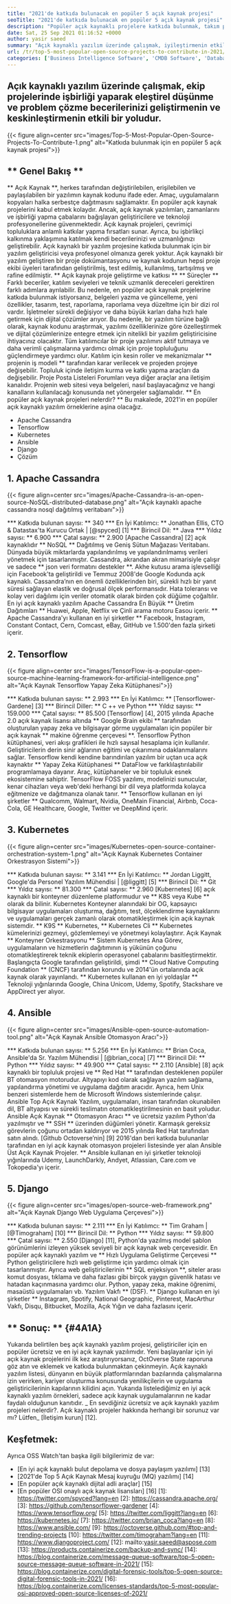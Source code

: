 ```yaml
---
title: "2021'de katkıda bulunacak en popüler 5 açık kaynak projesi" 
seoTitle: "2021'de katkıda bulunacak en popüler 5 açık kaynak projesi" 
description: "Popüler açık kaynaklı projelere katkıda bulunmak, takım projelerinde işbirliği yaparak problem çözme becerilerinizi geliştirmenin etkili bir yoludur." 
date: Sat, 25 Sep 2021 01:16:52 +0000
author: yasir saeed
summary: "Açık kaynaklı yazılım üzerinde çalışmak, iyileştirmenin etkili bir yoludur & amp; Takım projelerinde işbirliği yaparak eleştirel düşünme ve problem çözme becerilerinizi keskinleştirin." 
url: /tr/top-5-most-popular-open-source-projects-to-contribute-in-2021/
categories: ['Business Intelligence Software', 'CMDB Software', 'Database Management Software', 'Deployment Tools', 'Learning Management System', 'Rapid Application Development', 'Software Development']
---
```


## Açık kaynaklı yazılım üzerinde çalışmak, ekip projelerinde işbirliği yaparak eleştirel düşünme ve problem çözme becerilerinizi geliştirmenin ve keskinleştirmenin etkili bir yoludur.

{{< figure align=center src="images/Top-5-Most-Popular-Open-Source-Projects-To-Contribute-1.png" alt="Katkıda bulunmak için en popüler 5 açık kaynak projesi">}}


## ** Genel Bakış **
** Açık Kaynak **, herkes tarafından değiştirilebilen, erişilebilen ve paylaşılabilen bir yazılımın kaynak kodunu ifade eder. Amaç, uygulamaların kopyaları halka serbestçe dağıtmasını sağlamaktır. En popüler açık kaynak projelerini kabul etmek kolaydır. Ancak, açık kaynak yazılımları, zamanlarını ve işbirliği yapma çabalarını bağışlayan geliştiricilere ve teknoloji profesyonellerine güvenmektedir. Açık kaynak projeleri, çevrimiçi topluluklara anlamlı katkılar yapma fırsatları sunar. Ayrıca, bu işbirlikçi kalkınma yaklaşımına katılmak kendi becerilerinizi ve uzmanlığınızı geliştirebilir.
Açık kaynaklı bir yazılım projesine katkıda bulunmak için bir yazılım geliştiricisi veya profesyonel olmanıza gerek yoktur. Açık kaynaklı bir yazılım geliştiren bir proje dokümantasyonu ve kaynak kodunun hepsi proje ekibi üyeleri tarafından geliştirilmiş, test edilmiş, kullanılmış, tartışılmış ve rafine edilmiştir. ** Açık kaynak proje geliştirme ve katkısı ** ** Süreçler ** Farklı beceriler, katılım seviyeleri ve teknik uzmanlık dereceleri gerektiren farklı adımlara ayrılabilir. Bu nedenle, en popüler açık kaynak projelerine katkıda bulunmak istiyorsanız, belgeleri yazma ve güncelleme, yeni özellikler, tasarım, test, raporlama, raporlama veya düzeltme için bir dizi rol vardır.
İşletmeler sürekli değişiyor ve daha büyük karları daha hızlı hale getirmek için dijital çözümler arıyor. Bu nedenle, bir yazılım türüne bağlı olarak, kaynak kodunu araştırmak, yazılımı özelliklerinize göre özelleştirmek ve dijital çözümlerinize entegre etmek için nitelikli bir yazılım geliştiricisine ihtiyacınız olacaktır. Tüm katılımcılar bir proje yazılımını aktif tutmaya ve daha verimli çalışmalarına yardımcı olmak için proje topluluğunu güçlendirmeye yardımcı olur. Katılım için kesin roller ve mekanizmalar ** projenin iş modeli ** tarafından karar verilecek ve projeden projeye değişebilir. Topluluk içinde iletişim kurma ve katkı yapma araçları da değişebilir. Proje Posta Listeleri Forumları veya diğer araçlar ana iletişim kanalıdır. Projenin web sitesi veya belgeleri, nasıl başlayacağınız ve hangi kanalların kullanılacağı konusunda net yönergeler sağlamalıdır.
** En popüler açık kaynak projeleri nelerdir? ** Bu makalede, 2021'in en popüler açık kaynaklı yazılım örneklerine aşina olacağız.
  * Apache Cassandra
  * Tensorflow
  * Kubernetes
  * Ansible
  * Django
  * Çözüm

## 1. Apache Cassandra

{{< figure align=center src="images/Apache-Cassandra-is-an-open-source-NoSQL-distributed-database.png" alt="Açık kaynaklı apache cassandra nosql dağıtılmış veritabanı">}}

  *** Katkıda bulunan sayısı: ** 340
  *** En İyi Katılımcı: ** Jonathan Ellis, CTO & Datastax'ta Kurucu Ortak | [@spyced] [1]
  *** Birincil Dil: ** Java
  *** Yıldız sayısı: ** 6.900
  *** Çatal sayısı: ** 2.900
[Apache Cassandra] [2] açık kaynaklıdır ** NoSQL ** Dağıtılmış ve Geniş Sütun Mağazası Veritabanı. Dünyada büyük miktarlarda yapılandırılmış ve yapılandırılmamış verileri yönetmek için tasarlanmıştır. Cassandra, akrandan akran mimarisiyle çalışır ve sadece ** json veri formatını destekler **. Akhe kutusu arama işlevselliği için Facebook'ta geliştirildi ve Temmuz 2008'de Google Kodunda açık kaynaklı.
Cassandra’nın en önemli özelliklerinden biri, sürekli hızlı bir yanıt süresi sağlayan elastik ve doğrusal ölçek performansıdır. Hata toleransı ve kolay veri dağılımı için veriler otomatik olarak birden çok düğüme çoğaltılır. En iyi açık kaynaklı yazılım Apache Cassandra En Büyük ** Üretim Dağıtımları ** Huawei, Apple, Netflix ve Çinli arama motoru Easou içerir.
** Apache Cassandra'yı kullanan en iyi şirketler ** Facebook, Instagram, Constant Contact, Cern, Comcast, eBay, GitHub ve 1.500'den fazla şirketi içerir.

## 2. Tensorflow

{{< figure align=center src="images/TensorFlow-is-a-popular-open-source-machine-learning-framework-for-artificial-intelligence.png" alt="Açık Kaynak Tensorflow Yapay Zeka Kütüphanesi">}}

  *** Katkıda bulunan sayısı: ** 2.993
  *** En İyi Katılımcı: ** [Tensorflower-Gardene] [3]
  *** Birincil Diller: ** C ++ ve Python
  *** Yıldız sayısı: ** 159.000
  *** Çatal sayısı: ** 85.500
[Tensorflow] [4], 2015 yılında Apache 2.0 açık kaynak lisansı altında ** Google Brain ekibi ** tarafından oluşturulan yapay zeka ve bilgisayar görme uygulamaları için popüler bir açık kaynak ** makine öğrenme çerçevesi **. Tensorflow Python kütüphanesi, veri akışı grafikleri ile hızlı sayısal hesaplama için kullanılır. Geliştiricilerin derin sinir ağlarının eğitimi ve çıkarımına odaklanmalarını sağlar.
Tensorflow kendi kendine barındırılan yazılım bir uçtan uca açık kaynaktır ** Yapay Zeka Kütüphanesi ** DataFlow ve farklılaştırılabilir programlamaya dayanır. Araç, kütüphaneler ve bir topluluk esnek ekosistemine sahiptir. TensorFlow FOSS yazılımı, modelinizi sunucular, kenar cihazları veya web'deki herhangi bir dil veya platformda kolayca eğitmenize ve dağıtmanıza olanak tanır.
** Tensorflow kullanan en iyi şirketler ** Qualcomm, Walmart, Nvidia, OneMain Financial, Airbnb, Coca-Cola, GE Healthcare, Google, Twitter ve DeepMind içerir.

## 3. Kubernetes

{{< figure align=center src="images/Kubernetes-open-source-container-orchestration-system-1.png" alt="Açık Kaynak Kubernetes Container Orkestrasyon Sistemi">}}

  *** Katkıda bulunan sayısı: ** 3.141
  *** En İyi Katılımcı: ** Jordan Liggitt, Google'da Personel Yazılım Mühendisi | [@liggitt] [5]
  *** Birincil Dil: ** Git
  *** Yıldız sayısı: ** 81.300
  *** Çatal sayısı: ** 2.960
[Kubernetes] [6] açık kaynaklı bir konteyner düzenleme platformudur ve ** K8S veya Kube ** olarak da bilinir. Kubernetes Konteyner alanındaki bir OG, kapsayıcı bilgisayar uygulamaları oluşturma, dağıtım, test, ölçeklendirme kaynaklarını ve uygulamaları gerçek zamanlı olarak otomatikleştirmek için açık kaynak sistemdir. ** K9S ** Kubernetes, ** Kubernetes Cli ** Kubernetes kümelerinizi gezmeyi, gözlemlemeyi ve yönetmeyi kolaylaştırır.
Açık Kaynak ** Konteyner Orkestrasyonu ** Sistem Kubernetes Ana Görev, uygulamaların ve hizmetlerin dağıtımının iş yükünün çoğunu otomatikleştirerek teknik ekiplerin operasyonel çabalarını basitleştirmektir. Başlangıçta Google tarafından geliştirildi, şimdi ** Cloud Native Computing Foundation ** (CNCF) tarafından korundu ve 2014'ün ortalarında açık kaynak olarak yayınlandı.
** Kubernetes kullanan en iyi yoldaşlar ** Teknoloji yığınlarında Google, China Unicom, Udemy, Spotify, Stackshare ve AppDirect yer alıyor.

## 4. Ansible

{{< figure align=center src="images/Ansible-open-source-automation-tool.png" alt="Açık Kaynak Ansible Otomasyon Aracı">}}

  *** Katkıda bulunan sayısı: ** 5.256
  *** En İyi Katılımcı: ** Brian Coca, Ansible'da Sr. Yazılım Mühendisi | [@brian_coca] [7]
  *** Birincil Dil: ** Python
  *** Yıldız sayısı: ** 49.900
  *** Çatal sayısı: ** 2.110
[Ansible] [8] açık kaynaklı bir topluluk projesi ve ** Red Hat ** tarafından desteklenen popüler BT otomasyon motorudur. Altyapıyı kod olarak sağlayan yazılım sağlama, yapılandırma yönetimi ve uygulama dağıtım aracıdır. Ayrıca, hem Unix benzeri sistemlerde hem de Microsoft Windows sistemlerinde çalışır. Ansible Top Açık Kaynak Yazılım, uygulamaları, insan tarafından okunabilen dil, BT altyapısı ve sürekli teslimatın otomatikleştirilmesinin en basit yoludur.
Ansible Açık Kaynak ** Otomasyon Aracı ** ve ücretsiz yazılım Python'da yazılmıştır ve ** SSH ** üzerinden düğümleri yönetir. Karmaşık gereksiz görevlerin çoğunu ortadan kaldırıyor ve 2015 yılında Red Hat tarafından satın alındı. [Github Octoverse’nin] [9] 2016'dan beri katkıda bulunanlar tarafından en iyi açık kaynak otomasyon projeleri listesinde yer alan Ansible Üst Açık Kaynak Projeler.
** Ansible kullanan en iyi şirketler teknoloji yığınlarında Udemy, LaunchDarkly, Andyet, Atlassian, Care.com ve Tokopedia'yı içerir.

## 5. Django

{{< figure align=center src="images/open-source-web-framework.png" alt="Açık Kaynak Django Web Uygulama Çerçevesi">}}

  *** Katkıda bulunan sayısı: ** 2.111
  *** En İyi Katılımcı: ** Tim Graham | [@Timograham] [10]
  *** Birincil Dil: ** Python
  *** Yıldız sayısı: ** 59.800
  *** Çatal sayısı: ** 2.550
[Django] [11], Python'da yazılmış model şablon görünümlerini izleyen yüksek seviyeli bir açık kaynak web çerçevesidir. En popüler açık kaynaklı yazılım ve ** Hızlı Uygulama Geliştirme Çerçevesi ** Python geliştiricilere hızlı web geliştirme için yardımcı olmak için tasarlanmıştır. Ayrıca web geliştiricilerinin ** SQL enjeksiyon **, siteler arası komut dosyası, tıklama ve daha fazlası gibi birçok yaygın güvenlik hatası ve hatadan kaçınmasına yardımcı olur.
Python, yapay zeka, makine öğrenimi, masaüstü uygulamaları vb. Yazılım Vakfı ** (DSF).
** Django kullanan en iyi şirketler ** Instagram, Spotify, National Geographic, Pinterest, MacArthur Vakfı, Disqu, Bitbucket, Mozilla, Açık Yığın ve daha fazlasını içerir.

## ** Sonuç: ** {#4A1A}
Yukarıda belirtilen beş açık kaynaklı yazılım projesi, geliştiriciler için en popüler ücretsiz ve en iyi açık kaynak yazılımıdır. Yeni başlayanlar için iyi açık kaynak projelerini ilk kez araştırıyorsanız, OctOverse State raporuna göz atın ve eklemek ve katkıda bulunmaktan çekinmeyin. Açık kaynaklı yazılım listesi, dünyanın en büyük platformlarından bazılarında çalışmalarına izin verirken, kariyer oluşturma konusunda yenilikçilerin ve uygulama geliştiricilerinin kapılarının kilidini açın. Yukarıda listelediğimiz en iyi açık kaynaklı yazılım örnekleri, sadece açık kaynak uygulamalarının ne kadar faydalı olduğunun kanıtıdır.
_ En sevdiğiniz ücretsiz ve açık kaynaklı yazılım projeleri nelerdir?. Açık kaynaklı projeler hakkında herhangi bir sorunuz var mı? Lütfen_ [İletişim kurun] [12].

## Keşfetmek:
Ayrıca OSS Watch'tan başka ilgili bilgilerimiz de var:
  * [En iyi açık kaynaklı bulut depolama ve dosya paylaşım yazılımı] [13]
  * [2021'de Top 5 Açık Kaynak Mesaj kuyruğu (MQ) yazılımı] [14]
  * [En popüler açık kaynaklı dijital adli araçlar] [15]
  * [En popüler OSI onaylı açık kaynak lisansları] [16]
[1]: https://twitter.com/spyced?lang=en
[2]: https://cassandra.apache.org/
[3]: https://github.com/tensorflower-gardener
[4]: https://www.tensorflow.org/
[5]: https://twitter.com/liggitt?lang=en
[6]: https://kubernetes.io/
[7]: https://twitter.com/brian_coca?lang=en
[8]: https://www.ansible.com/
[9]: https://octoverse.github.com/#top-and-trending-projects
[10]: https://twitter.com/timograham?lang=en
[11]: https://www.djangoproject.com/
[12]: mailto:yasir.saeed@aspose.com
[13]: https://products.containerize.com/backup-and-sync/
[14]: https://blog.containerize.com/message-queue-software/top-5-open-source-message-queue-software-in-2021/
[15]: https://blog.containerize.com/digital-forensic-tools/top-5-open-source-digital-forensic-tools-in-2021/
[16]: https://blog.containerize.com/licenses-standards/top-5-most-popular-osi-approved-open-source-licenses-of-2021/
